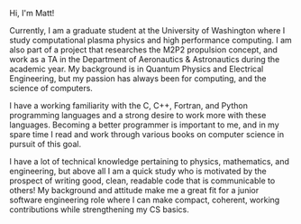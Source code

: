 Hi, I'm Matt! 

Currently, I am a graduate student at the University of Washington where I study computational plasma physics and high performance computing. I am also part of a project that researches the M2P2 propulsion concept, and work as a TA in the Department of Aeronautics & Astronautics during the academic year. My background is in Quantum Physics and Electrical Engineering, but my passion has always been for computing, and the science of computers. 

I have a working familiarity with the C, C++, Fortran, and Python programming languages and a strong desire to work more with these languages. Becoming a better programmer is important to me, and in my spare time I read and work through various books on computer science in pursuit of this goal.   

I have a lot of technical knowledge pertaining to physics, mathematics, and engineering, but above all I am a quick study who is motivated by the prospect of writing good, clean, readable code that is communicable to others! My background and attitude make me a great fit for a junior software engineering role where I can make compact, coherent, working contributions while strengthening my CS basics.   
